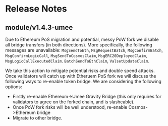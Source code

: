 # Release Notes

## module/v1.4.3-umee

Due to Ethereum PoS migration and potential, messy PoW fork we disable all bridge transfers
(in both directions). More specifically, the following messages are unavailable:
`MsgSendToEth`, `MsgRequestBatch`, `MsgConfirmBatch`, `MsgConfirmLogicCall`,
`MsgSendToCosmosClaim`, `MsgERC20DeployedClaim`, `MsgLogicCallExecutedClaim`.
`BatchSendToEthClaim`, `ValsetUpdateClaim`.

We take this action to mitigate potential risks and double spend attacks.
Once validators will catch up with Etheruem PoS fork we will discuss the following ways to re-enable
token bridge. We are considering the following options:

- Firstly re-enable Ethereum->Umee Gravity Bridge (this only requires for validators to agree on the forked chain, and is slasheable).
- Once PoW fork risks will be well understood, re-enable Cosmos->Ethereum bridge
- Migrate to other bridge.
